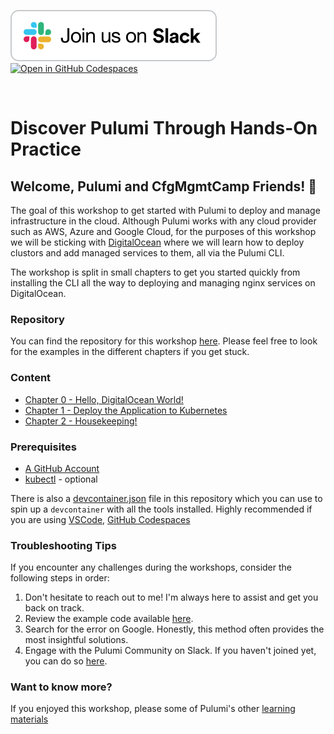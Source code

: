 [![Join us on Slack!](docs/static/media/slack.svg)](https://slack.pulumi.com/)
<br/>
[![Open in GitHub Codespaces](https://github.com/codespaces/badge.svg)](https://github.com/dirien/cfgmgmtcamp-2025-discover-pulumi-through-hands-on-practice.git)

<br/>

# Discover Pulumi Through Hands-On Practice

## Welcome, Pulumi and CfgMgmtCamp Friends! 👋

The goal of this workshop to get started with Pulumi to deploy and manage infrastructure in the cloud.
Although Pulumi works with any cloud provider such as AWS, Azure and Google Cloud, for the purposes of this workshop 
we will be sticking with [DigitalOcean](https://www.digitalocean.com/) where we will learn how to deploy clustors and add
managed services to them, all via the Pulumi CLI. 

The workshop is split in small chapters to get you started quickly from installing the CLI all the way to deploying 
and managing nginx services on DigitalOcean.

### Repository

You can find the repository for this
workshop [here](https://github.com/dirien/cfgmgmtcamp-2025-discover-pulumi-through-hands-on-practice.git). Please feel
free to look for the examples in the different chapters if you get stuck.

### Content

- [Chapter 0 - Hello, DigitalOcean World!](./00-create-kubernetes-cluster.md)
- [Chapter 1 - Deploy the Application to Kubernetes](./01-create-nginx-deployment.md)
- [Chapter 2 - Housekeeping!](./02-housekeeping.md)

### Prerequisites

- [A GitHub Account](https://github.com/signup)
- [kubectl](https://kubernetes.io/docs/tasks/tools/) - optional

There is also a [devcontainer.json](.devcontainer/devcontainer.json) file in this repository which you can use to spin
up a `devcontainer` with all the tools installed. Highly recommended if you are
using [VSCode](https://code.visualstudio.com/docs/devcontainers/containers), [GitHub Codespaces](https://docs.github.com/en/codespaces/overview)

### Troubleshooting Tips

If you encounter any challenges during the workshops, consider the following steps in order:

1. Don't hesitate to reach out to me! I'm always here to assist and get you back on track.
1. Review the example code available [here](https://github.com/dirien/cfgmgmtcamp-2025-discover-pulumi-through-hands-on-practice.git).
1. Search for the error on Google. Honestly, this method often provides the most insightful solutions.
1. Engage with the Pulumi Community on Slack. If you haven't joined yet, you can do
   so [here](https://slack.pulumi.com/).

### Want to know more?

If you enjoyed this workshop, please some of Pulumi's other [learning materials](https://www.pulumi.com/learn/)
